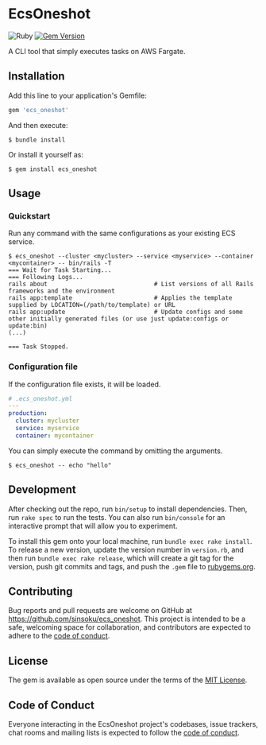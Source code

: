 # EcsOneshot

![Ruby](https://github.com/sinsoku/ecs_oneshot/workflows/Ruby/badge.svg)
[![Gem Version](https://badge.fury.io/rb/ecs_oneshot.svg)](https://badge.fury.io/rb/ecs_oneshot)

A CLI tool that simply executes tasks on AWS Fargate.

## Installation

Add this line to your application's Gemfile:

```ruby
gem 'ecs_oneshot'
```

And then execute:

    $ bundle install

Or install it yourself as:

    $ gem install ecs_oneshot

## Usage

### Quickstart

Run any command with the same configurations as your existing ECS service.

```console
$ ecs_oneshot --cluster <mycluster> --service <myservice> --container <mycontainer> -- bin/rails -T
=== Wait for Task Starting...
=== Following Logs...
rails about                              # List versions of all Rails frameworks and the environment
rails app:template                       # Applies the template supplied by LOCATION=(/path/to/template) or URL
rails app:update                         # Update configs and some other initially generated files (or use just update:configs or update:bin)
(...)

=== Task Stopped.
```

### Configuration file

If the configuration file exists, it will be loaded.

```yaml
# .ecs_oneshot.yml
---
production:
  cluster: mycluster
  service: myservice
  container: mycontainer
```

You can simply execute the command by omitting the arguments.

```console
$ ecs_oneshot -- echo "hello"
```

## Development

After checking out the repo, run `bin/setup` to install dependencies. Then, run `rake spec` to run the tests. You can also run `bin/console` for an interactive prompt that will allow you to experiment.

To install this gem onto your local machine, run `bundle exec rake install`. To release a new version, update the version number in `version.rb`, and then run `bundle exec rake release`, which will create a git tag for the version, push git commits and tags, and push the `.gem` file to [rubygems.org](https://rubygems.org).

## Contributing

Bug reports and pull requests are welcome on GitHub at https://github.com/sinsoku/ecs_oneshot. This project is intended to be a safe, welcoming space for collaboration, and contributors are expected to adhere to the [code of conduct](https://github.com/sinsoku/ecs_oneshot/blob/master/CODE_OF_CONDUCT.md).


## License

The gem is available as open source under the terms of the [MIT License](https://opensource.org/licenses/MIT).

## Code of Conduct

Everyone interacting in the EcsOneshot project's codebases, issue trackers, chat rooms and mailing lists is expected to follow the [code of conduct](https://github.com/sinsoku/ecs_oneshot/blob/master/CODE_OF_CONDUCT.md).
